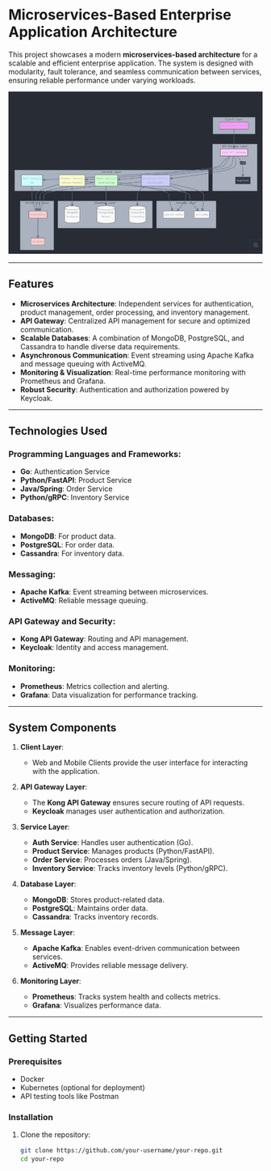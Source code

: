 # Microservices-Based Enterprise Application Architecture

This project showcases a modern **microservices-based architecture** for a scalable and efficient enterprise application. The system is designed with modularity, fault tolerance, and seamless communication between services, ensuring reliable performance under varying workloads.

![Architecture Diagram](./Structure.jpeg)

---

## Features

- **Microservices Architecture**: Independent services for authentication, product management, order processing, and inventory management.
- **API Gateway**: Centralized API management for secure and optimized communication.
- **Scalable Databases**: A combination of MongoDB, PostgreSQL, and Cassandra to handle diverse data requirements.
- **Asynchronous Communication**: Event streaming using Apache Kafka and message queuing with ActiveMQ.
- **Monitoring & Visualization**: Real-time performance monitoring with Prometheus and Grafana.
- **Robust Security**: Authentication and authorization powered by Keycloak.

---

## Technologies Used

### Programming Languages and Frameworks:
- **Go**: Authentication Service
- **Python/FastAPI**: Product Service
- **Java/Spring**: Order Service
- **Python/gRPC**: Inventory Service

### Databases:
- **MongoDB**: For product data.
- **PostgreSQL**: For order data.
- **Cassandra**: For inventory data.

### Messaging:
- **Apache Kafka**: Event streaming between microservices.
- **ActiveMQ**: Reliable message queuing.

### API Gateway and Security:
- **Kong API Gateway**: Routing and API management.
- **Keycloak**: Identity and access management.

### Monitoring:
- **Prometheus**: Metrics collection and alerting.
- **Grafana**: Data visualization for performance tracking.

---

## System Components

1. **Client Layer**:
   - Web and Mobile Clients provide the user interface for interacting with the application.

2. **API Gateway Layer**:
   - The **Kong API Gateway** ensures secure routing of API requests.
   - **Keycloak** manages user authentication and authorization.

3. **Service Layer**:
   - **Auth Service**: Handles user authentication (Go).
   - **Product Service**: Manages products (Python/FastAPI).
   - **Order Service**: Processes orders (Java/Spring).
   - **Inventory Service**: Tracks inventory levels (Python/gRPC).

4. **Database Layer**:
   - **MongoDB**: Stores product-related data.
   - **PostgreSQL**: Maintains order data.
   - **Cassandra**: Tracks inventory records.

5. **Message Layer**:
   - **Apache Kafka**: Enables event-driven communication between services.
   - **ActiveMQ**: Provides reliable message delivery.

6. **Monitoring Layer**:
   - **Prometheus**: Tracks system health and collects metrics.
   - **Grafana**: Visualizes performance data.

---

## Getting Started

### Prerequisites
- Docker
- Kubernetes (optional for deployment)
- API testing tools like Postman

### Installation

1. Clone the repository:
   ```bash
   git clone https://github.com/your-username/your-repo.git
   cd your-repo
